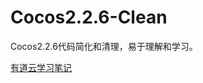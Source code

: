 # Cocos2.2.6-Clean
Cocos2.2.6代码简化和清理，易于理解和学习。

[有道云学习笔记](https://note.youdao.com/ynoteshare1/index.html?id=7b55d5c2195a51bb4572eec4576c069d&type=notebook)





